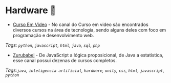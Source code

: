 # Hardware 🔰

- [Curso Em Video](https://bit.ly/295sAO0) - No canal do Curso em video são encontrados diversos cursos na àrea de tecnologia, sendo alguns deles com foco em programação e desenvolvimento web.

_Tags: `python`, `javascript`, `html`, `java`, `sql`, `php`_

- [Zurubabel](https://www.youtube.com/channel/UCqWo_iZvIALqgmXkzJ8S0Sg) - De JavaScript a lógica proposicional, de Java a estatística, esse canal possui dezenas de cursos completos.

_Tags:`java`, `inteligencia artificial`, `hardware`, `unity`, `css`, `html`, `javascript`, `python`_